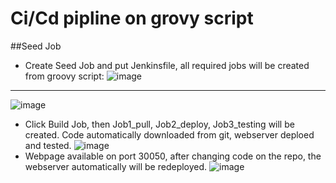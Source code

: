 # Ci/Cd pipline on grovy script
##Seed Job
* Create Seed Job and put Jenkinsfile, all required jobs will be created from groovy script:
![image](https://user-images.githubusercontent.com/53195216/105552923-b78b7b00-5d15-11eb-8991-c083f23f6d78.png)
---
![image](https://user-images.githubusercontent.com/53195216/105553027-e0137500-5d15-11eb-996b-f5e67e1182a0.png)

* Click Build Job, then Job1_pull, Job2_deploy, Job3_testing will be created. Code automatically downloaded from git, webserver deploed and tested.
![image](https://user-images.githubusercontent.com/53195216/105553933-6b413a80-5d17-11eb-9273-4cbf749c972a.png)
* Webpage available on port 30050, after changing code on the repo, the webserver automatically will be redeployed.
![image](https://user-images.githubusercontent.com/53195216/105553983-81e79180-5d17-11eb-8cad-199c4ab02664.png)

